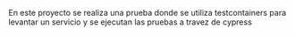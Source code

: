 En este proyecto se realiza una prueba donde se utiliza testcontainers para levantar un servicio y se ejecutan las pruebas a travez de cypress
